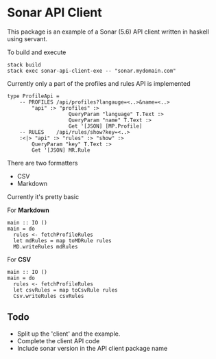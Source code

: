 # Sonar API Client

This package is an example of a Sonar (5.6) API client written in haskell using servant.

To build and execute

```
stack build
stack exec sonar-api-client-exe -- "sonar.mydomain.com"
```

Currently only a part of the profiles and rules API is implemented
```
type ProfileApi =
    -- PROFILES /api/profiles?langauge=<..>&name=<..>
        "api" :> "profiles" :> 
                    QueryParam "language" T.Text :>
                    QueryParam "name" T.Text :> 
                    Get '[JSON] [MP.Profile]
    -- RULES    /api/rules/show?key=<..>
    :<|> "api" :> "rules" :> "show" :> 
        QueryParam "key" T.Text :>
        Get '[JSON] MR.Rule
```

There are two formatters

- CSV
- Markdown

Currently it's pretty basic

For **Markdown** 

```
main :: IO ()
main = do 
  rules <- fetchProfileRules
  let mdRules = map toMDRule rules
  MD.writeRules mdRules
```

For **CSV**

```
main :: IO ()
main = do 
  rules <- fetchProfileRules
  let csvRules = map toCsvRule rules
  Csv.writeRules csvRules 
```

## Todo

- Split up the 'client' and the example.
- Complete the client API code
- Include sonar version in the API client package name 